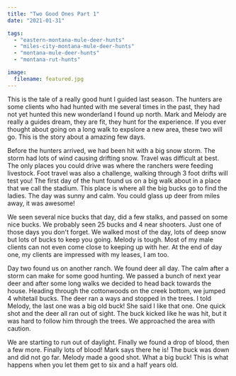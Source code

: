 ```yaml
---
title: "Two Good Ones Part 1"
date: "2021-01-31"

tags:
  - "eastern-montana-mule-deer-hunts"
  - "miles-city-montana-mule-deer-hunts"
  - "montana-mule-deer-hunts"
  - "montana-rut-hunts"

image:
  filename: featured.jpg
---
```


This is the tale of a really good hunt I guided last season. The hunters are some clients who had hunted with me several times in the past, they had not yet hunted this new wonderland I found up north. Mark and Melody are really a guides dream, they are fit, they hunt for the experience. If you ever thought about going on a long walk to expslore a new area, these two will go. This is the story about a amazing few days.

Before the hunters arrived, we had been hit with a big snow storm. The storm had lots of wind causing drifting snow. Travel was difficult at best. The only places you could drive was where the ranchers were feeding livestock. Foot travel was also a challenge, walking through 3 foot drifts will test you! The first day of the hunt found us on a big walk about in a place that we call the stadium. This place is where all the big bucks go to find the ladies. The day was sunny and calm. You could glass up deer from miles away, it was awesome!

We seen several nice bucks that day, did a few stalks, and passed on some nice bucks. We probably seen 25 bucks and 4 near shooters. Just one of those days you don't forget. We walked most of the day, lots of deep snow but lots of bucks to keep you going. Melody is tough. Most of my male clients can not even come close to keeping up with her. At the end of day one, my clients are impressed with my leases, I am too.

Day two found us on another ranch. We found deer all day. The calm after a storm can make for some good hunting. We passed a bunch of next year deer and after some long walks we decided to head back towards the house. Heading through the cottonwoods on the creek bottom, we jumped 4 whitetail bucks. The deer ran a ways and stopped in the trees. I told Melody, the last one was a big old buck! She said I like that one. One quick shot and the deer all ran out of sight. The buck kicked like he was hit, but it was hard to follow him through the trees. We approached the area with caution.

We are starting to run out of daylight. Finally we found a drop of blood, then a few more. Finally lots of blood! Mark says there he is! The buck was down and did not go far. Melody made a good shot. What a big buck! This is what happens when you let them get to six and a half years old.
